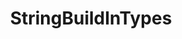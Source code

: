 --- 
id: string-build-in-types-v3rc02 
title: StringBuildInTypes 
sidebar_label: StringBuildInTypes 
---